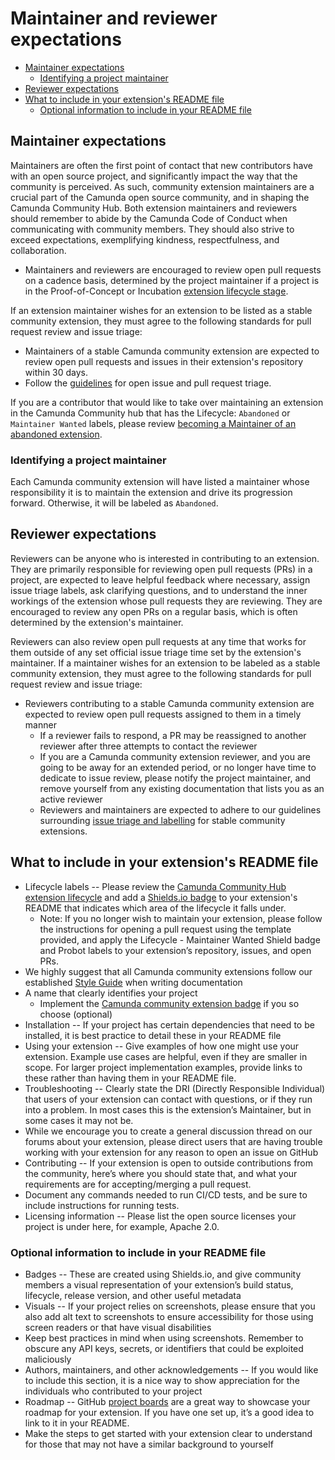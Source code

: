 # Maintainer and reviewer expectations

- [Maintainer expectations](#maintainer-expectations)
  - [Identifying a project maintainer](#identifying-a-project-maintainer)
- [Reviewer expectations](#reviewer-expectations)
- [What to include in your extension's README file](#what-to-include-in-your-extensions-readme-file)
  - [Optional information to include in your README file](#optional-information-to-include-in-your-readme-file)

## Maintainer expectations

Maintainers are often the first point of contact that new contributors have with an open source project, and significantly impact the way that the community is perceived. As such, community extension maintainers are a crucial part of the Camunda open source community, and in shaping the Camunda Community Hub. Both extension maintainers and reviewers should remember to abide by the Camunda Code of Conduct when communicating with community members. They should also strive to exceed expectations, exemplifying kindness, respectfulness, and collaboration.

- Maintainers and reviewers are encouraged to review open pull requests on a cadence basis, determined by the project maintainer if a project is in the Proof-of-Concept or Incubation [extension lifecycle stage](https://github.com/Camunda-Community-Hub/community/blob/main/extension-lifecycle.md). 

If an extension maintainer wishes for an extension to be listed as a stable community extension, they must agree to the following standards for pull request review and issue triage:

- Maintainers of a stable Camunda community extension are expected to review open pull requests and issues in their extension's repository within 30 days.
- Follow the [guidelines](https://github.com/Camunda-Community-Hub/community/blob/main/issue-triage.md) for open issue and pull request triage.

If you are a contributor that would like to take over maintaining an extension in the Camunda Community hub that has the Lifecycle: `Abandoned` or `Maintainer Wanted` labels, please review [becoming a Maintainer of an abandoned extension](https://github.com/camunda-community-hub/community/blob/main/abandoned-extension-maintainer-guidelines.MD).

### Identifying a project maintainer

Each Camunda community extension will have listed a maintainer whose responsibility it is to maintain the extension and drive its progression forward. Otherwise, it will be labeled as `Abandoned`.

## Reviewer expectations

Reviewers can be anyone who is interested in contributing to an extension. They are primarily responsible for reviewing open pull requests (PRs) in a project, are expected to leave helpful feedback where necessary, assign issue triage labels, ask clarifying questions, and to understand the inner workings of the extension whose pull requests they are reviewing. They are encouraged to review any open PRs on a regular basis, which is often determined by the extension's maintainer. 

Reviewers can also review open pull requests at any time that works for them outside of any set official issue triage time set by the extension's maintainer. If a maintainer wishes for an extension to be labeled as a stable community extension, they must agree to the following standards for pull request review and issue triage:

* Reviewers contributing to a stable Camunda community extension are expected to review open pull requests assigned to them in a timely manner
    * If a reviewer fails to respond, a PR may be reassigned to another reviewer after three attempts to contact the reviewer
    * If you are a Camunda community extension reviewer, and you are going to be away for an extended period, or no longer have time to dedicate to issue review, please notify the project maintainer, and remove yourself from any existing documentation that lists you as an active reviewer
    * Reviewers and maintainers are expected to adhere to our guidelines surrounding [issue triage and labelling](https://github.com/Camunda-Community-Hub/community/blob/main/issue-triage.md) for stable community extensions.


## What to include in your extension's README file

* Lifecycle labels -- Please review the [Camunda Community Hub extension lifecycle](https://github.com/Camunda-Community-Hub/community/blob/main/extension-lifecycle.md) and add a [Shields.io badge](https://shields.io/) to your extension's README that indicates which area of the lifecycle it falls under.
    * Note: If you no longer wish to maintain your extension, please follow the instructions for opening a pull request using the template provided, and apply the Lifecycle - Maintainer Wanted Shield badge and Probot labels to your extension’s repository, issues, and open PRs.
* We highly suggest that all Camunda community extensions follow our established [Style Guide](https://camunda.com/brand/writing-style-guide/) when writing documentation
* A name that clearly identifies your project
    *  Implement the [Camunda community extension badge](https://img.shields.io/badge/Community%20Extension-An%20open%20source%20community%20maintained%20project-FF4700) if you so choose (optional)
* Installation -- If your project has certain dependencies that need to be installed, it is best practice to detail these in your README file
* Using your extension -- Give examples of how one might use your extension. Example use cases are helpful, even if they are smaller in scope. For larger project implementation examples, provide links to these rather than having them in your README file.
* Troubleshooting -- Clearly state the DRI (Directly Responsible Individual) that users of your extension can contact with questions, or if they run into a problem. In most cases this is the extension’s Maintainer, but in some cases it may not be. 
* While we encourage you to create a general discussion thread on our forums about your extension, please direct users that are having trouble working with your extension for any reason to open an issue on GitHub
* Contributing -- If your extension is open to outside contributions from the community, here’s where you should state that, and what your requirements are for accepting/merging a pull request. 
* Document any commands needed to run CI/CD tests, and be sure to include instructions for running tests. 
* Licensing information -- Please list the open source licenses your project is under here, for example, Apache 2.0.

### Optional information to include in your README file

* Badges -- These are created using Shields.io, and give community members a visual representation of your extension’s build status, lifecycle, release version, and other useful metadata
* Visuals -- If your project relies on screenshots, please ensure that you also add alt text to screenshots to ensure accessibility for those using screen readers or that have visual disabilities
* Keep best practices in mind when using screenshots. Remember to obscure any API keys, secrets, or identifiers that could be exploited maliciously
* Authors, maintainers, and other acknowledgements -- If you would like to include this section, it is a nice way to show appreciation for the individuals who contributed to your project
* Roadmap -- GitHub [project boards](https://docs.github.com/en/github/managing-your-work-on-github/about-project-boards) are a great way to showcase your roadmap for your extension. If you have one set up, it’s a good idea to link to it in your README.
* Make the steps to get started with your extension clear to understand for those that may not have a similar background to yourself
